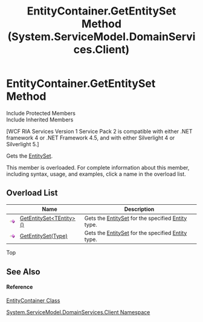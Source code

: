 ﻿---
title: EntityContainer.GetEntitySet Method  (System.ServiceModel.DomainServices.Client)
TOCTitle: GetEntitySet Method
ms:assetid: Overload:System.ServiceModel.DomainServices.Client.EntityContainer.GetEntitySet
ms:mtpsurl: https://msdn.microsoft.com/en-us/library/system.servicemodel.domainservices.client.entitycontainer.getentityset(v=VS.91)
ms:contentKeyID: 28755481
ms.date: 01/27/2012
mtps_version: v=VS.91
f1_keywords:
- System.ServiceModel.DomainServices.Client.EntityContainer.GetEntitySet
- System.ServiceModel.DomainServices.Client.EntityContainer.GetEntitySet``1
dev_langs:
- CSharp
- JScript
- VB
- FSharp
---

# EntityContainer.GetEntitySet Method

Include Protected Members  
Include Inherited Members  

\[WCF RIA Services Version 1 Service Pack 2 is compatible with either .NET framework 4 or .NET Framework 4.5, and with either Silverlight 4 or Silverlight 5.\]

Gets the [EntitySet](ff423164\(v=vs.91\).md).

This member is overloaded. For complete information about this member, including syntax, usage, and examples, click a name in the overload list.

## Overload List

<table>
<thead>
<tr class="header">
<th> </th>
<th>Name</th>
<th>Description</th>
</tr>
</thead>
<tbody>
<tr class="odd">
<td><img src="images\Ff423329.pubmethod(en-us,VS.91).gif" title="Public method" alt="Public method" /></td>
<td><a href="ff423304(v=vs.91).md">GetEntitySet&lt;TEntity&gt;()</a></td>
<td>Gets the <a href="ff423164(v=vs.91).md">EntitySet</a> for the specified <a href="ff422907(v=vs.91).md">Entity</a> type.</td>
</tr>
<tr class="even">
<td><img src="images\Ff423329.pubmethod(en-us,VS.91).gif" title="Public method" alt="Public method" /></td>
<td><a href="ff423050(v=vs.91).md">GetEntitySet(Type)</a></td>
<td>Gets the <a href="ff423164(v=vs.91).md">EntitySet</a> for the specified <a href="ff422907(v=vs.91).md">Entity</a> type.</td>
</tr>
</tbody>
</table>

Top

## See Also

#### Reference

[EntityContainer Class](ff422965\(v=vs.91\).md)

[System.ServiceModel.DomainServices.Client Namespace](ff422479\(v=vs.91\).md)

